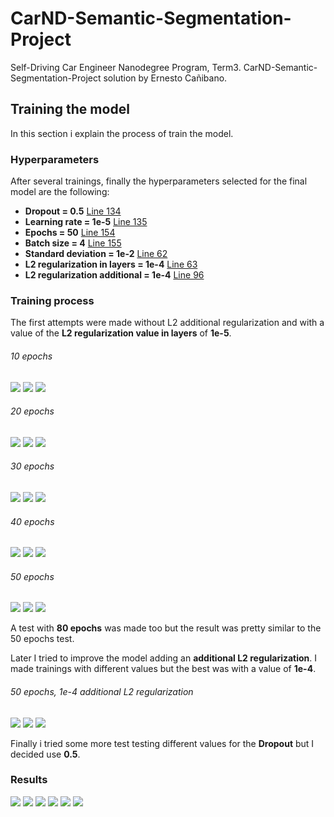 # CarND-Semantic-Segmentation-Project

Self-Driving Car Engineer Nanodegree Program, Term3. CarND-Semantic-Segmentation-Project solution by Ernesto Cañibano.

## Training the model

In this section i explain the process of train the model.

### Hyperparameters

After several trainings, finally the hyperparameters selected for the final model are the following:
* **Dropout = 0.5** [Line 134](./src/main.py#L134)
* **Learning rate = 1e-5** [Line 135](./src/main.py#L135)
* **Epochs = 50** [Line 154](./src/main.py#L154)
* **Batch size = 4** [Line 155](./src/main.py#L155)
* **Standard deviation = 1e-2** [Line 62](./src/main.py#L62)
* **L2 regularization in layers = 1e-4** [Line 63](./src/main.py#L63)
* **L2 regularization additional = 1e-4** [Line 96](./src/main.py#L96)
 
### Training process

The first attempts were made without L2 additional regularization and with a value of the **L2 regularization value in layers** of **1e-5**.

###### 10 epochs
![](trainning_results/no_regularization/tranning_epochs=10.png) 
![](trainning_results/no_regularization/epochs=10/um_000000.png)
![](trainning_results/no_regularization/epochs=10/umm_000050.png) 
###### 20 epochs
![](trainning_results/no_regularization/tranning_epochs=20.png) 
![](trainning_results/no_regularization/epochs=20/um_000000.png)
![](trainning_results/no_regularization/epochs=20/umm_000050.png) 
###### 30 epochs
![](trainning_results/no_regularization/tranning_epochs=30.png) 
![](trainning_results/no_regularization/epochs=30/um_000000.png)
![](trainning_results/no_regularization/epochs=30/umm_000050.png) 
###### 40 epochs
![](trainning_results/no_regularization/tranning_epochs=40.png) 
![](trainning_results/no_regularization/epochs=40/um_000000.png)
![](trainning_results/no_regularization/epochs=40/umm_000050.png) 
###### 50 epochs
![](trainning_results/no_regularization/tranning_epochs=50.png) 
![](trainning_results/no_regularization/epochs=50/um_000000.png)
![](trainning_results/no_regularization/epochs=50/umm_000050.png) 

A test with **80 epochs** was made too but the result was pretty similar to the 50 epochs test.

Later I tried to improve the model adding an **additional L2 regularization**. I made trainings with different values but the best was with a value of **1e-4**.

###### 50 epochs, 1e-4 additional L2 regularization
![](trainning_results/regularization/tranning_regularizaction=0.0001-epochs=50_.png) 
![](trainning_results/regularization/regularizaction=0.0001-epochs=50_/um_000000.png)
![](trainning_results/regularization/regularizaction=0.0001-epochs=50_/umm_000050.png) 

Finally i tried some more test testing different values for the **Dropout** but I decided use **0.5**.

### Results
![](runs/1565124891.7792559/um_000007.png)
![](runs/1565124891.7792559/um_000020.png)
![](runs/1565124891.7792559/um_000073.png)
![](runs/1565124891.7792559/uu_000011.png)
![](runs/1565124891.7792559/uu_000062.png)
![](runs/1565124891.7792559/uu_000098.png)




